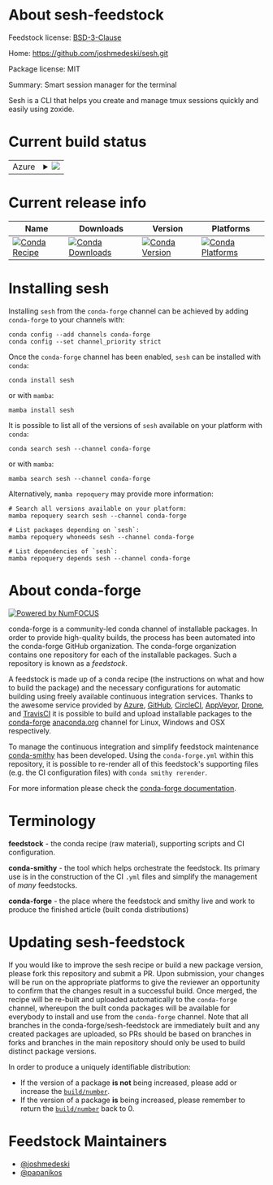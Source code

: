 About sesh-feedstock
====================

Feedstock license: [BSD-3-Clause](https://github.com/conda-forge/sesh-feedstock/blob/main/LICENSE.txt)

Home: https://github.com/joshmedeski/sesh.git

Package license: MIT

Summary: Smart session manager for the terminal

Sesh is a CLI that helps you create and manage tmux sessions quickly and easily using zoxide.

Current build status
====================


<table>
    
  <tr>
    <td>Azure</td>
    <td>
      <details>
        <summary>
          <a href="https://dev.azure.com/conda-forge/feedstock-builds/_build/latest?definitionId=26110&branchName=main">
            <img src="https://dev.azure.com/conda-forge/feedstock-builds/_apis/build/status/sesh-feedstock?branchName=main">
          </a>
        </summary>
        <table>
          <thead><tr><th>Variant</th><th>Status</th></tr></thead>
          <tbody><tr>
              <td>linux_64</td>
              <td>
                <a href="https://dev.azure.com/conda-forge/feedstock-builds/_build/latest?definitionId=26110&branchName=main">
                  <img src="https://dev.azure.com/conda-forge/feedstock-builds/_apis/build/status/sesh-feedstock?branchName=main&jobName=linux&configuration=linux%20linux_64_" alt="variant">
                </a>
              </td>
            </tr><tr>
              <td>osx_64</td>
              <td>
                <a href="https://dev.azure.com/conda-forge/feedstock-builds/_build/latest?definitionId=26110&branchName=main">
                  <img src="https://dev.azure.com/conda-forge/feedstock-builds/_apis/build/status/sesh-feedstock?branchName=main&jobName=osx&configuration=osx%20osx_64_" alt="variant">
                </a>
              </td>
            </tr>
          </tbody>
        </table>
      </details>
    </td>
  </tr>
</table>

Current release info
====================

| Name | Downloads | Version | Platforms |
| --- | --- | --- | --- |
| [![Conda Recipe](https://img.shields.io/badge/recipe-sesh-green.svg)](https://anaconda.org/conda-forge/sesh) | [![Conda Downloads](https://img.shields.io/conda/dn/conda-forge/sesh.svg)](https://anaconda.org/conda-forge/sesh) | [![Conda Version](https://img.shields.io/conda/vn/conda-forge/sesh.svg)](https://anaconda.org/conda-forge/sesh) | [![Conda Platforms](https://img.shields.io/conda/pn/conda-forge/sesh.svg)](https://anaconda.org/conda-forge/sesh) |

Installing sesh
===============

Installing `sesh` from the `conda-forge` channel can be achieved by adding `conda-forge` to your channels with:

```
conda config --add channels conda-forge
conda config --set channel_priority strict
```

Once the `conda-forge` channel has been enabled, `sesh` can be installed with `conda`:

```
conda install sesh
```

or with `mamba`:

```
mamba install sesh
```

It is possible to list all of the versions of `sesh` available on your platform with `conda`:

```
conda search sesh --channel conda-forge
```

or with `mamba`:

```
mamba search sesh --channel conda-forge
```

Alternatively, `mamba repoquery` may provide more information:

```
# Search all versions available on your platform:
mamba repoquery search sesh --channel conda-forge

# List packages depending on `sesh`:
mamba repoquery whoneeds sesh --channel conda-forge

# List dependencies of `sesh`:
mamba repoquery depends sesh --channel conda-forge
```


About conda-forge
=================

[![Powered by
NumFOCUS](https://img.shields.io/badge/powered%20by-NumFOCUS-orange.svg?style=flat&colorA=E1523D&colorB=007D8A)](https://numfocus.org)

conda-forge is a community-led conda channel of installable packages.
In order to provide high-quality builds, the process has been automated into the
conda-forge GitHub organization. The conda-forge organization contains one repository
for each of the installable packages. Such a repository is known as a *feedstock*.

A feedstock is made up of a conda recipe (the instructions on what and how to build
the package) and the necessary configurations for automatic building using freely
available continuous integration services. Thanks to the awesome service provided by
[Azure](https://azure.microsoft.com/en-us/services/devops/), [GitHub](https://github.com/),
[CircleCI](https://circleci.com/), [AppVeyor](https://www.appveyor.com/),
[Drone](https://cloud.drone.io/welcome), and [TravisCI](https://travis-ci.com/)
it is possible to build and upload installable packages to the
[conda-forge](https://anaconda.org/conda-forge) [anaconda.org](https://anaconda.org/)
channel for Linux, Windows and OSX respectively.

To manage the continuous integration and simplify feedstock maintenance
[conda-smithy](https://github.com/conda-forge/conda-smithy) has been developed.
Using the ``conda-forge.yml`` within this repository, it is possible to re-render all of
this feedstock's supporting files (e.g. the CI configuration files) with ``conda smithy rerender``.

For more information please check the [conda-forge documentation](https://conda-forge.org/docs/).

Terminology
===========

**feedstock** - the conda recipe (raw material), supporting scripts and CI configuration.

**conda-smithy** - the tool which helps orchestrate the feedstock.
                   Its primary use is in the construction of the CI ``.yml`` files
                   and simplify the management of *many* feedstocks.

**conda-forge** - the place where the feedstock and smithy live and work to
                  produce the finished article (built conda distributions)


Updating sesh-feedstock
=======================

If you would like to improve the sesh recipe or build a new
package version, please fork this repository and submit a PR. Upon submission,
your changes will be run on the appropriate platforms to give the reviewer an
opportunity to confirm that the changes result in a successful build. Once
merged, the recipe will be re-built and uploaded automatically to the
`conda-forge` channel, whereupon the built conda packages will be available for
everybody to install and use from the `conda-forge` channel.
Note that all branches in the conda-forge/sesh-feedstock are
immediately built and any created packages are uploaded, so PRs should be based
on branches in forks and branches in the main repository should only be used to
build distinct package versions.

In order to produce a uniquely identifiable distribution:
 * If the version of a package **is not** being increased, please add or increase
   the [``build/number``](https://docs.conda.io/projects/conda-build/en/latest/resources/define-metadata.html#build-number-and-string).
 * If the version of a package **is** being increased, please remember to return
   the [``build/number``](https://docs.conda.io/projects/conda-build/en/latest/resources/define-metadata.html#build-number-and-string)
   back to 0.

Feedstock Maintainers
=====================

* [@joshmedeski](https://github.com/joshmedeski/)
* [@papanikos](https://github.com/papanikos/)

